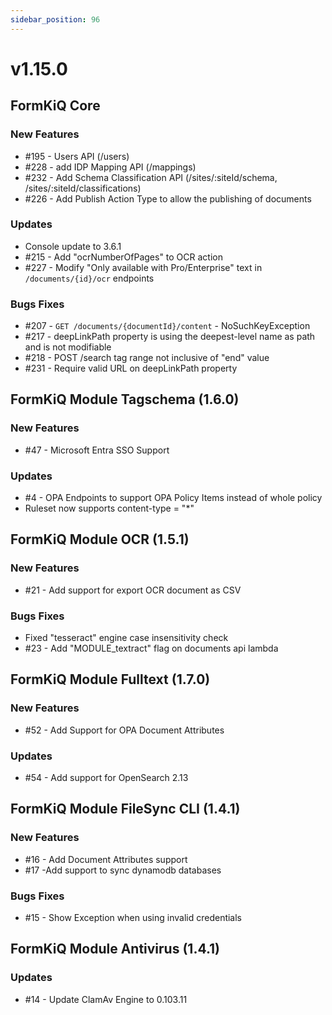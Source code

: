 ```yaml
---
sidebar_position: 96
---
```


# v1.15.0

## FormKiQ Core

### New Features

* #195 - Users API (/users)
* #228 - add IDP Mapping API (/mappings)
* #232 - Add Schema Classification API (/sites/:siteId/schema, /sites/:siteId/classifications)
* #226 - Add Publish Action Type to allow the publishing of documents

### Updates

* Console update to 3.6.1
* #215 - Add "ocrNumberOfPages" to OCR action
* #227 - Modify "Only available with Pro/Enterprise" text in `/documents/{id}/ocr` endpoints

### Bugs Fixes

* #207 - `GET /documents/{documentId}/content` - NoSuchKeyException
* #217 - deepLinkPath property is using the deepest-level name as path and is not modifiable
* #218 - POST /search tag range not inclusive of "end" value
* #231 - Require valid URL on deepLinkPath property

## FormKiQ Module Tagschema (1.6.0)

### New Features

* #47 - Microsoft Entra SSO Support

### Updates

* #4 - OPA Endpoints to support OPA Policy Items instead of whole policy
* Ruleset now supports content-type = "*"

## FormKiQ Module OCR (1.5.1)

### New Features

* #21 - Add support for export OCR document as CSV

### Bugs Fixes

* Fixed "tesseract" engine case insensitivity check
* #23 - Add "MODULE_textract" flag on documents api lambda

## FormKiQ Module Fulltext (1.7.0)

### New Features

* #52 - Add Support for OPA Document Attributes

### Updates

* #54 - Add support for OpenSearch 2.13

## FormKiQ Module FileSync CLI (1.4.1)

### New Features

* #16 - Add Document Attributes support
* #17 -Add support to sync dynamodb databases

### Bugs Fixes

* #15 - Show Exception when using invalid credentials

## FormKiQ Module Antivirus (1.4.1)

### Updates

* #14 - Update ClamAv Engine to 0.103.11
